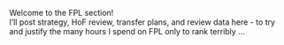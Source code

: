 
Welcome to the FPL section!  
I’ll post strategy, HoF review, transfer plans, and review data here - to try and justify the many hours I spend on FPL only to rank terribly ...